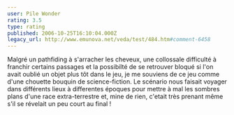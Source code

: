 ```yaml
---
user: Pile Wonder
rating: 3.5
type: rating
published: 2006-10-25T16:10:04.000Z
legacy_url: http://www.emunova.net/veda/test/484.htm#comment-6458
---
```

Malgré un pathfiding à s'arracher les cheveux, une collossale difficulté à franchir certains passages et la possibilté de se retrouver bloqué si l'on avait oublié un objet plus tôt dans le jeu, je me souviens de ce jeu comme d'une chouette bouquin de science-fiction. Le scénario nous faisait voyager dans différents lieux à differentes époques pour mettre à mal les sombres plans d'une race extra-terrestre et, mine de rien, c'etait très prenant même s'il se révelait un peu court au final !